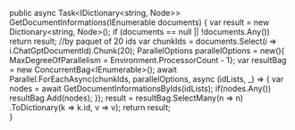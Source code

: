 
 public async Task<IDictionary<string, Node>> GetDocumentInformations(IEnumerable<Document> documents)
   {
       var result = new Dictionary<string, Node>();
       if (documents == null || !documents.Any()) 
           return result;
       //by paquet of 20 ids
       var chunkIds = documents.Select(i => i.ChatGptDocumentId).Chunk(20);
       ParallelOptions parallelOptions = new(){ MaxDegreeOfParallelism = Environment.ProcessorCount - 1};
       var resultBag = new ConcurrentBag<IEnumerable<Node>>();
       await Parallel.ForEachAsync(chunkIds, parallelOptions, async (idLists, _) =>
       {
           var nodes = await GetDocumentInformationsByIds(idLists);
           if(nodes.Any())
               resultBag.Add(nodes);
       });
       result = resultBag.SelectMany(n => n)
                       .ToDictionary(k => k.id, v => v);
       return result;  
   }
